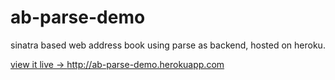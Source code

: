 ab-parse-demo
=============

sinatra based web address book using parse as backend, hosted on heroku.

[view it live -> http://ab-parse-demo.herokuapp.com ](http://ab-parse-demo.herokuapp.com)